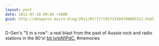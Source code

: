 ```yaml
---
layout: post
date: 2011-07-18 09:04 +1000
guid: http://desparoz.micro.blog/2011/07/17/t92731504798605312.html
---
```

D-Gen's "5 in a row": a real blast from the past of Aussie rock and radio stations in the 80's! [bit.ly/pN1PdC.](http://bit.ly/pN1PdC.) #memories
